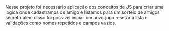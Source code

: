 Nesse projeto foi necessário aplicação dos conceitos de JS para criar uma logica
onde cadastramos os amigo e listamos para um sorteio de amigos secreto
alem disso foi possivel iniciar um novo jogo
resetar a lista e validações como nomes repetidos e campos vazios.
